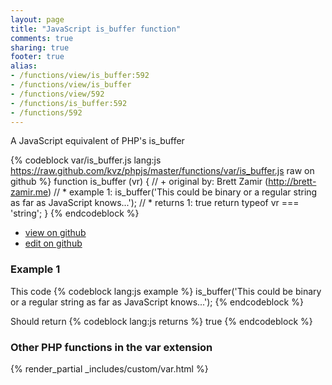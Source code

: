 ```yaml
---
layout: page
title: "JavaScript is_buffer function"
comments: true
sharing: true
footer: true
alias:
- /functions/view/is_buffer:592
- /functions/view/is_buffer
- /functions/view/592
- /functions/is_buffer:592
- /functions/592
---
```

<!-- Generated by Rakefile:build -->
A JavaScript equivalent of PHP's is_buffer

{% codeblock var/is_buffer.js lang:js https://raw.github.com/kvz/phpjs/master/functions/var/is_buffer.js raw on github %}
function is_buffer (vr) {
  // +   original by: Brett Zamir (http://brett-zamir.me)
  // *     example 1: is_buffer('This could be binary or a regular string as far as JavaScript knows...');
  // *     returns 1: true
  return typeof vr === 'string';
}
{% endcodeblock %}

 - [view on github](https://github.com/kvz/phpjs/blob/master/functions/var/is_buffer.js)
 - [edit on github](https://github.com/kvz/phpjs/edit/master/functions/var/is_buffer.js)

### Example 1
This code
{% codeblock lang:js example %}
is_buffer('This could be binary or a regular string as far as JavaScript knows...');
{% endcodeblock %}

Should return
{% codeblock lang:js returns %}
true
{% endcodeblock %}


### Other PHP functions in the var extension
{% render_partial _includes/custom/var.html %}

